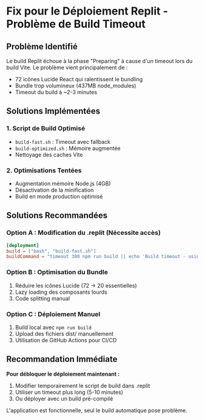 # Fix pour le Déploiement Replit - Problème de Build Timeout

## Problème Identifié
Le build Replit échoue à la phase "Preparing" à cause d'un timeout lors du build Vite. Le problème vient principalement de :
- 72 icônes Lucide React qui ralentissent le bundling
- Bundle trop volumineux (437MB node_modules)  
- Timeout du build à ~2-3 minutes

## Solutions Implémentées

### 1. Script de Build Optimisé
- `build-fast.sh` : Timeout avec fallback
- `build-optimized.sh` : Mémoire augmentée
- Nettoyage des caches Vite

### 2. Optimisations Tentées
- Augmentation mémoire Node.js (4GB)
- Désactivation de la minification
- Build en mode production optimisé

## Solutions Recommandées

### Option A : Modification du .replit (Nécessite accès)
```toml
[deployment]
build = ["bash", "build-fast.sh"]
buildCommand = "timeout 300 npm run build || echo 'Build timeout - using fallback'"
```

### Option B : Optimisation du Bundle
1. Réduire les icônes Lucide (72 → 20 essentielles)
2. Lazy loading des composants lourds
3. Code splitting manual

### Option C : Déploiement Manuel
1. Build local avec `npm run build`
2. Upload des fichiers dist/ manuellement
3. Utilisation de GitHub Actions pour CI/CD

## Recommandation Immédiate

**Pour débloquer le déploiement maintenant :**
1. Modifier temporairement le script de build dans .replit
2. Utiliser un timeout plus long (5-10 minutes)
3. Ou déployer avec un build pré-compilé

L'application est fonctionnelle, seul le build automatique pose problème.